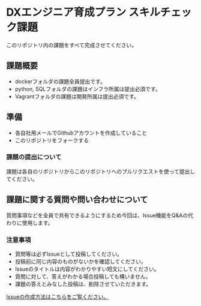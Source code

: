 # DXエンジニア育成プラン スキルチェック課題

このリポジトリ内の課題をすべて完成させてください。

## 課題概要

- dockerフォルダの課題全員提出です。
- python, SQLフォルダの課題はインフラ所属は提出必須です。
- Vagrantフォルダの課題は開発所属は提出必須です。

## 準備
- 各自社用メールでGithubアカウントを作成していること
- このリポジトリをフォークする

### 課題の提出について

課題は各自のリポジトリからこのリポジトリへのプルリクエストを使って提出してください。

## 課題に関する質問や問い合わせについて

質問事項などを全員で共有できるようにするため今回は、Issue機能をQ&Aの代わりに使用します。


### 注意事項
- 質問等は必ずIssueとして投稿してください。
- 投稿前に同じ内容のものがないかを確認してください。
- Issueのタイトルは内容がわかりやすい短文にしてください。
- 質問に対して、答えがわかる場合投稿しても構いません。
- 課題の答えとみなした投稿は、削除させていただきます。


[Issueの作成方法はこちらをご覧ください。](https://docs.github.com/ja/free-pro-team@latest/github/managing-your-work-on-github/creating-an-issue)

